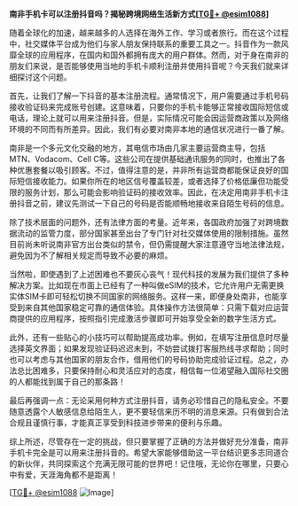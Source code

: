 **南非手机卡可以注册抖音吗？揭秘跨境网络生活新方式[[TG💪+ @esim1088](https://t.me/s/esim1088)]**

随着全球化的加速，越来越多的人选择在海外工作、学习或者旅行。而在这个过程中，社交媒体平台成为他们与家人朋友保持联系的重要工具之一。抖音作为一款风靡全球的应用程序，在国内和国外都拥有庞大的用户群体。然而，对于身在南非的朋友们来说，是否能够使用当地的手机卡顺利注册并使用抖音呢？今天我们就来详细探讨这个问题。

首先，让我们了解一下抖音的基本注册流程。通常情况下，用户需要通过手机号码接收验证码来完成账号创建。这意味着，只要你的手机卡能够正常接收国际短信或电话，理论上就可以用来注册抖音。但是，实际情况可能会因运营商政策以及网络环境的不同而有所差异。因此，我们有必要对南非本地的通信状况进行一番了解。

南非是一个多元文化交融的地方，其电信市场由几家主要运营商主导，包括MTN、Vodacom、Cell C等。这些公司在提供基础通讯服务的同时，也推出了各种优惠套餐以吸引顾客。不过，值得注意的是，并非所有运营商都能保证良好的国际短信接收能力。如果你所在的地区信号覆盖较差，或者选择了价格低廉但功能受限的服务计划，那么可能会影响验证码的接收效率。因此，在决定用南非手机卡注册抖音之前，建议先测试一下自己的号码是否能顺畅地接收来自陌生号码的信息。

除了技术层面的问题外，还有法律方面的考量。近年来，各国政府加强了对跨境数据流动的监管力度，部分国家甚至出台了专门针对社交媒体使用的限制措施。虽然目前尚未听说南非官方出台类似的禁令，但仍需提醒大家注意遵守当地法律法规，避免因为不了解相关规定而导致不必要的麻烦。

当然啦，即使遇到了上述困难也不要灰心丧气！现代科技的发展为我们提供了多种解决方案。比如现在市面上已经有了一种叫做eSIM的技术，它允许用户无需更换实体SIM卡即可轻松切换不同国家的网络服务。这样一来，即便身处南非，也能享受到来自其他国家稳定可靠的通信体验。具体操作方法很简单：只需下载对应运营商提供的应用程序，按照指引完成激活步骤即可开始享受全新的数字生活方式。

此外，还有一些贴心的小技巧可以帮助提高成功率。例如，在填写注册信息时尽量选择英文界面；如果发现验证码迟迟未到，不妨尝试拨打客服热线寻求帮助；同时也可以考虑与其他国家的朋友合作，借用他们的号码协助完成验证过程。总之，办法总比困难多，只要保持耐心和灵活应对的态度，相信每一位渴望融入国际社交圈的人都能找到属于自己的那条路！

最后再强调一点：无论采用何种方式注册抖音，请务必珍惜自己的隐私安全。不要随意透露个人敏感信息给陌生人，更不要轻信来历不明的消息来源。只有做到合法合规且谨慎行事，才能真正享受到科技进步带来的便利与乐趣。

综上所述，尽管存在一定的挑战，但只要掌握了正确的方法并做好充分准备，南非手机卡完全是可以用来注册抖音的。希望大家能够借助这一平台结识更多志同道合的新伙伴，共同探索这个充满无限可能的世界吧！记住哦，无论你在哪里，只要心中有爱，天涯海角都不是距离！

[[TG💪+ @esim1088](https://t.me/s/esim1088) ![Image](https://i.postimg.cc/4NQfJmqS/Snipaste-2025-05-13-00-14-12.png)]